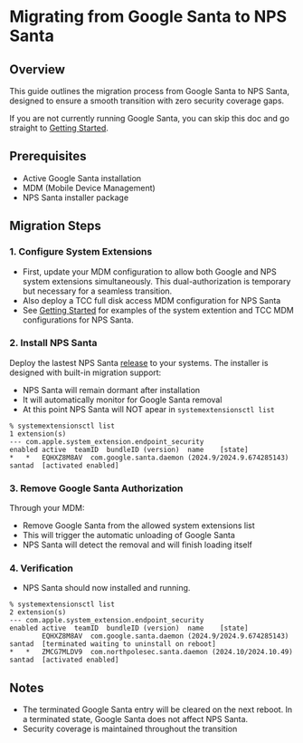 # Migrating from Google Santa to NPS Santa

## Overview
This guide outlines the migration process from Google Santa to NPS Santa, designed to ensure a smooth transition with zero security coverage gaps.

If you are not currently running Google Santa, you can skip this doc and go straight to [Getting Started](getting-started.md).

## Prerequisites
- Active Google Santa installation
- MDM (Mobile Device Management)
- NPS Santa installer package

## Migration Steps

### 1. Configure System Extensions
- First, update your MDM configuration to allow both Google and NPS system extensions simultaneously. This dual-authorization is temporary but necessary for a seamless transition.
- Also deploy a TCC full disk access MDM configuration for NPS Santa
- See [Getting Started](getting-started.md) for examples of the system extention and TCC MDM configurations for NPS Santa.

### 2. Install NPS Santa
Deploy the lastest NPS Santa [release](https://github.com/northpolesec/santa/releases) to your systems. The installer is designed with built-in migration support:
- NPS Santa will remain dormant after installation
- It will automatically monitor for Google Santa removal
- At this point NPS Santa will NOT apear in `systemextensionsctl list`
```
% systemextensionsctl list
1 extension(s)
--- com.apple.system_extension.endpoint_security
enabled	active	teamID	bundleID (version)	name	[state]
*	*	EQHXZ8M8AV	com.google.santa.daemon (2024.9/2024.9.674285143)	santad	[activated enabled]
```

### 3. Remove Google Santa Authorization
Through your MDM:
- Remove Google Santa from the allowed system extensions list
- This will trigger the automatic unloading of Google Santa
- NPS Santa will detect the removal and will finish loading itself

### 4. Verification
- NPS Santa should now installed and running.
```
% systemextensionsctl list
2 extension(s)
--- com.apple.system_extension.endpoint_security
enabled	active	teamID	bundleID (version)	name	[state]
		EQHXZ8M8AV	com.google.santa.daemon (2024.9/2024.9.674285143)	santad	[terminated waiting to uninstall on reboot]
*	*	ZMCG7MLDV9	com.northpolesec.santa.daemon (2024.10/2024.10.49)	santad	[activated enabled]
```

## Notes
- The terminated Google Santa entry will be cleared on the next reboot. In a terminated state, Google Santa does not affect NPS Santa.
- Security coverage is maintained throughout the transition

